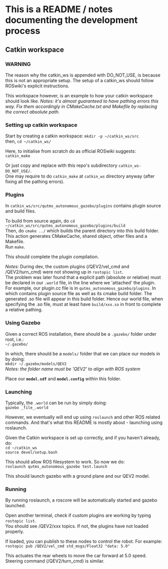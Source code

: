 # This is a README / notes documenting the development process

## Catkin workspace
### WARNING
The reason why the catkin_ws is appended with DO_NOT_USE, is because this is not an appropriate setup. 
The setup of a catkin_ws should follow ROSwiki's explicit instructions. 

This workspace however, is an example to how your catkin workspace should look like.
_Notes: it's almost guaranteed to have pathing errors this way. Fix them accordingly in CMakeCache.txt and Makefile by replacing the correct absolute path._ 

### Setting up catkin workspace
Start by creating a catkin workspace: ```mkdir -p ~/catkin_ws/src```    
then, ```cd ~/catkin_ws/```   

Here, to initialise from scratch do as official ROSwiki suggests:    
```catkin_make```    

Or just copy and replace with this repo's subdirectory `catkin_ws-DO_NOT_USE/`.    
One may require to do `catkin_make` at `catkin_ws` directory anyway (after fixing all the pathing errors).

### Plugins
In `catkin_ws/src/qutms_autonomous_gazebo/plugins` contains plugin source and build files.

To build from source again, do `cd ~/catkin_ws/src/qutms_autonomous_gazebo/plugins/build`    
Then, do `cmake ../` which builds the parent directory into this build folder.   
This action generates CMakeCache, shared object, other files and a Makefile.   
Run `make`.

This should complete the plugin compilation.

_Notes:_
During dev, the custom plugins (/QEV2/vel_cmd and /QEV2/turn_cmd) were not showing up in `rostopic list`.    
The problem was later found that a explicit path (absolute or relative) must be declared in our `.world` file, in the line where we 'attached' the plugin.   
For example, our plugin.cc file is in `qutms_autonomous_gazebo/plugins`.
In which contains plugin source file as well as its cmake build folder. 
The generated .so file will appear in this build folder. 
Hence our world file, when specifying the .so file, must at least have `build/xxx.so` in front to complete a relative pathing. 

### Using Gazebo
Given a correct ROS installation, there should be a `.gazebo/` folder under root, i.e.:   
```~/.gazebo/```

In which, there should be a `models/` folder that we can place our models in by doing:   
```mkdir ~/.gazebo/models/QEV2```   
_Notes: the folder name must be 'QEV2' to align with ROS system_

Place our __`model.sdf`__ and __`model.config`__ within this folder. 

### Launching
Typically, the `.world` can be run by simply doing:    
```gazebo _file_.world```

However, we eventually will end up using `roslaunch` and other ROS related commands. And that's what this README is mostly about - launching using roslaunch. 

Given the Catkin workspace is set up correctly, and if you haven't already, do:   
```cd ~/catkin_ws```   
```source devel/setup.bash```   

This should allow ROS filesystem to work. 
So now we do:  
```roslaunch qutms_autonomous_gazebo test.launch```

This should launch gazebo with a ground plane and our QEV2 model.

### Running
By running roslaunch, a roscore will be automatically started and gazebo launched.

Open another terminal, check if custom plugins are working by typing `rostopic list`.    
You should see /QEV2/xxx topics.
If not, the plugins have not loaded properly.

If loaded, you can publish to these nodes to control the robot.
For example:     
```rostopic pub /QEV2/vel_cmd std_msgs/Float32 "data: 5.0"```

This actuates the rear wheels to move the car forward at 5.0 speed. 
Steering command (/QEV2/turn_cmd) is similar. 

































